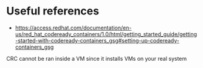 # Useful references

* https://access.redhat.com/documentation/en-us/red_hat_codeready_containers/1.0/html/getting_started_guide/getting-started-with-codeready-containers_gsg#setting-up-codeready-containers_gsg


CRC cannot be ran inside a VM since it installs VMs on your real system
